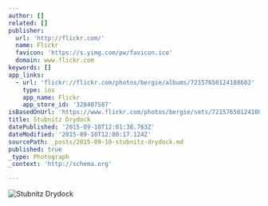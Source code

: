 ```yaml
---
author: []
related: []
publisher:
  url: 'http://flickr.com/'
  name: Flickr
  favicon: 'https://s.yimg.com/pw/favicon.ico'
  domain: www.flickr.com
keywords: []
app_links:
  - url: 'flickr://flickr.com/photos/bergie/albums/72157650124108602'
    type: ios
    app_name: Flickr
    app_store_id: '328407587'
isBasedOnUrl: 'https://www.flickr.com/photos/bergie/sets/72157650124108602'
title: Stubnitz Drydock
datePublished: '2015-09-10T12:01:38.763Z'
dateModified: '2015-09-10T12:00:17.124Z'
sourcePath: _posts/2015-09-10-stubnitz-drydock.md
published: true
_type: Photograph
_context: 'http://schema.org'

---
```

![Stubnitz Drydock](https://c1.staticflickr.com/9/8570/16204115061_27b2a4220f_b.jpg)